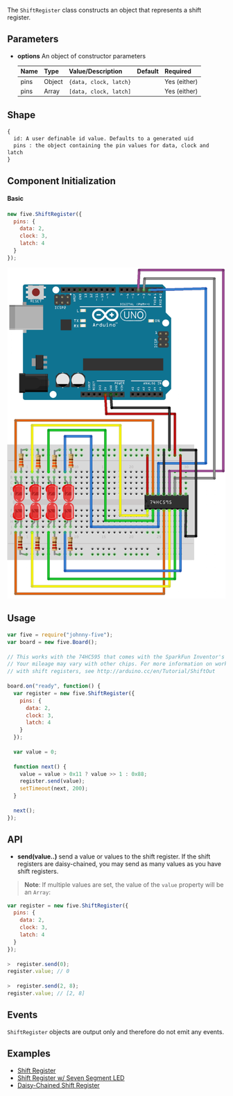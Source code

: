 The `ShiftRegister` class constructs an object that represents a shift register.

## Parameters

* **options** An object of constructor parameters

  | Name | Type   | Value/Description                                        | Default| Required |
  |------|--------|------------------------|----------------------------------------------------|----------|
  | pins | Object | `{data, clock, latch}` | | Yes (either)     |
  | pins | Array | `[data, clock, latch]` | | Yes (either)     |

## Shape

```
{
  id: A user definable id value. Defaults to a generated uid
  pins : the object containing the pin values for data, clock and latch 
}
```

## Component Initialization


#### Basic

```js
new five.ShiftRegister({
  pins: {
    data: 2,
    clock: 3,
    latch: 4
  }
});
```

![Shift Register](https://github.com/rwaldron/johnny-five/raw/master/docs/breadboard/shift-register.png)

## Usage

```js
var five = require("johnny-five");
var board = new five.Board();

// This works with the 74HC595 that comes with the SparkFun Inventor's kit.
// Your mileage may vary with other chips. For more information on working
// with shift registers, see http://arduino.cc/en/Tutorial/ShiftOut

board.on("ready", function() {
  var register = new five.ShiftRegister({
    pins: {
      data: 2,
      clock: 3,
      latch: 4
    }
  });

  var value = 0;

  function next() {
    value = value > 0x11 ? value >> 1 : 0x88;
    register.send(value);
    setTimeout(next, 200);
  }

  next();
});
```

## API

- **send(value..)** send a value or values to the shift register.  If the shift registers are daisy-chained, you may send as many values as you have shift registers.

> **Note**: If multiple values are set, the value of the `value` property will be an `Array`: 

> 
  ```js
  var register = new five.ShiftRegister({
    pins: {
      data: 2,
      clock: 3,
      latch: 4
    }
  });

>  register.send(0);
 register.value; // 0

>  register.send(2, 8);
 register.value; // [2, 8]
 ```

## Events

`ShiftRegister` objects are output only and therefore do not emit any events.


<!--remove-start-->

## Examples

* [Shift Register](https://github.com/rwaldron/johnny-five/blob/master/docs/shift-register.md)
* [Shift Register w/ Seven Segment LED](https://github.com/rwaldron/johnny-five/blob/master/docs/shift-register-seven-segment.md)
* [Daisy-Chained Shift Register](https://github.com/rwaldron/johnny-five/blob/master/docs/shift-register-daisy-chain.md)


<!--remove-end-->